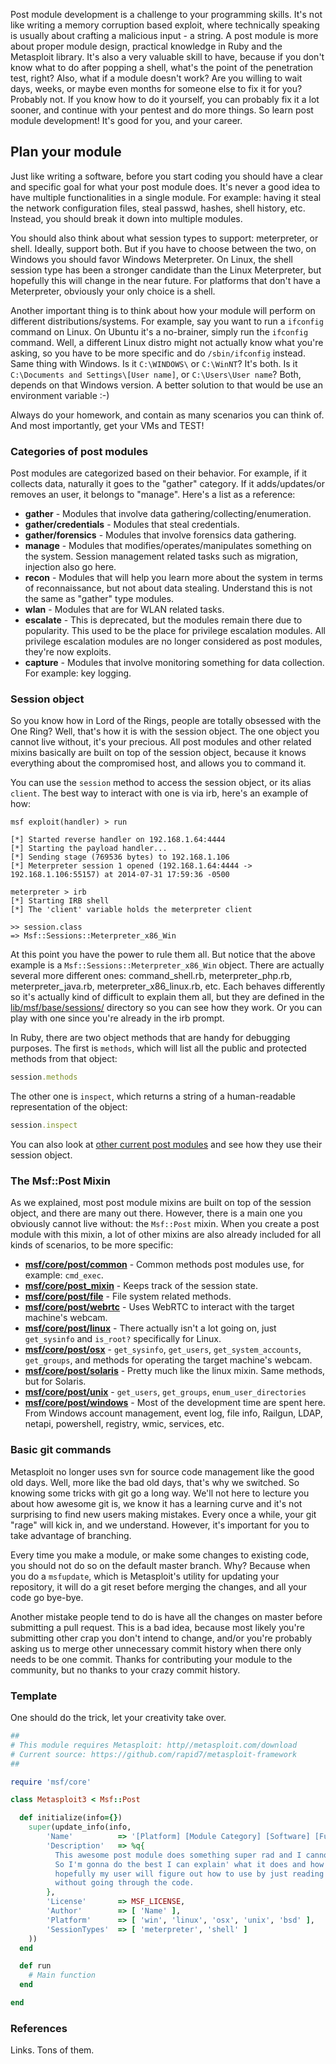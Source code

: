 Post module development is a challenge to your programming skills. It's not like writing a memory corruption based exploit, where technically speaking is usually about crafting a malicious input - a string. A post module is more about proper module design, practical knowledge in Ruby and the Metasploit library. It's also a very valuable skill to have, because if you don't know what to do after popping a shell, what's the point of the penetration test, right? Also, what if a module doesn't work? Are you willing to wait days, weeks, or maybe even months for someone else to fix it for you? Probably not. If you know how to do it yourself, you can probably fix it a lot sooner, and continue with your pentest and do more things. So learn post module development! It's good for you, and your career.

## Plan your module

Just like writing a software, before you start coding you should have a clear and specific goal for what your post module does. It's never a good idea to have multiple functionalities in a single module. For example: having it steal the network configuration files, steal passwd, hashes, shell history, etc. Instead, you should break it down into multiple modules.

You should also think about what session types to support: meterpreter, or shell. Ideally, support both. But if you have to choose between the two, on Windows you should favor Windows Meterpreter. On Linux, the shell session type has been a stronger candidate than the Linux Meterpreter, but hopefully this will change in the near future. For platforms that don't have a Meterpreter, obviously your only choice is a shell.

Another important thing is to think about how your module will perform on different distributions/systems. For example, say you want to run a ```ifconfig``` command on Linux. On Ubuntu it's a no-brainer, simply run the ```ifconfig``` command. Well, a different Linux distro might not actually know what you're asking, so you have to be more specific and do ```/sbin/ifconfig``` instead. Same thing with Windows. Is it ```C:\WINDOWS\``` or ```C:\WinNT```? It's both. Is it ```C:\Documents and Settings\[User name]```, or ```C:\Users\User name```? Both, depends on that Windows version. A better solution to that would be use an environment variable :-)

Always do your homework, and contain as many scenarios you can think of. And most importantly, get your VMs and TEST!

### Categories of post modules

Post modules are categorized based on their behavior. For example, if it collects data, naturally it goes to the "gather" category. If it adds/updates/or removes an user, it belongs to "manage". Here's a list as a reference:

* **gather** - Modules that involve data gathering/collecting/enumeration.
* **gather/credentials** - Modules that steal credentials.
* **gather/forensics** - Modules that involve forensics data gathering.
* **manage** - Modules that modifies/operates/manipulates something on the system. Session management related tasks such as migration, injection also go here.
* **recon** - Modules that will help you learn more about the system in terms of reconnaissance, but not about data stealing. Understand this is not the same as "gather" type modules.
* **wlan** - Modules that are for WLAN related tasks.
* **escalate** - This is deprecated, but the modules remain there due to popularity. This used to be the place for privilege escalation modules. All privilege escalation modules are no longer considered as post modules, they're now exploits.
* **capture** - Modules that involve monitoring something for data collection. For example: key logging.

### Session object

So you know how in Lord of the Rings, people are totally obsessed with the One Ring? Well, that's how it is with the session object. The one object you cannot live without, it's your precious. All post modules and other related mixins basically are built on top of the session object, because it knows everything about the compromised host, and allows you to command it.

You can use the ```session``` method to access the session object, or its alias ```client```. The best way to interact with one is via irb, here's an example of how:

```
msf exploit(handler) > run

[*] Started reverse handler on 192.168.1.64:4444 
[*] Starting the payload handler...
[*] Sending stage (769536 bytes) to 192.168.1.106
[*] Meterpreter session 1 opened (192.168.1.64:4444 -> 192.168.1.106:55157) at 2014-07-31 17:59:36 -0500

meterpreter > irb
[*] Starting IRB shell
[*] The 'client' variable holds the meterpreter client

>> session.class
=> Msf::Sessions::Meterpreter_x86_Win
```

At this point you have the power to rule them all. But notice that the above example is a ```Msf::Sessions::Meterpreter_x86_Win``` object. There are actually several more different ones: command_shell.rb, meterpreter_php.rb, meterpreter_java.rb, meterpreter_x86_linux.rb, etc. Each behaves differently so it's actually kind of difficult to explain them all, but they are defined in the [lib/msf/base/sessions/](https://github.com/rapid7/metasploit-framework/tree/master/lib/msf/base/sessions) directory so you can see how they work. Or you can play with one since you're already in the irb prompt.

In Ruby, there are two object methods that are handy for debugging purposes.  The first is ```methods```, which will list all the public and protected methods from that object:

```ruby
session.methods
```

The other one is ```inspect```, which returns a string of a human-readable representation of the object:

```ruby
session.inspect
```

You can also look at [other current post modules](https://github.com/rapid7/metasploit-framework/tree/master/modules/post) and see how they use their session object.

### The Msf::Post Mixin

As we explained, most post module mixins are built on top of the session object, and there are many out there. However, there is a main one you obviously cannot live without: the ```Msf::Post``` mixin. When you create a post module with this mixin, a lot of other mixins are also already included for all kinds of scenarios, to be more specific:

* **[msf/core/post/common](https://github.com/rapid7/metasploit-framework/blob/master/lib/msf/core/post/common.rb)** - Common methods post modules use, for example: ```cmd_exec```.
* **[msf/core/post_mixin](https://github.com/rapid7/metasploit-framework/blob/master/lib/msf/core/post_mixin.rb)** - Keeps track of the session state.
* **[msf/core/post/file](https://github.com/rapid7/metasploit-framework/blob/master/lib/msf/core/post/file.rb)** - File system related methods.
* **[msf/core/post/webrtc](https://github.com/rapid7/metasploit-framework/blob/master/lib/msf/core/post/webrtc.rb)** - Uses WebRTC to interact with the target machine's webcam.
* **[msf/core/post/linux](https://github.com/rapid7/metasploit-framework/tree/master/lib/msf/core/post/linux)** - There actually isn't a lot going on, just ```get_sysinfo``` and ```is_root?``` specifically for Linux.
* **[msf/core/post/osx](https://github.com/rapid7/metasploit-framework/tree/master/lib/msf/core/post/osx)** - ```get_sysinfo```, ```get_users```, ```get_system_accounts```, ```get_groups```, and methods for operating the target machine's webcam.
* **[msf/core/post/solaris](https://github.com/rapid7/metasploit-framework/tree/master/lib/msf/core/post/solaris)** - Pretty much like the linux mixin. Same methods, but for Solaris.
* **[msf/core/post/unix](https://github.com/rapid7/metasploit-framework/blob/master/lib/msf/core/post/unix.rb)** - ```get_users```, ```get_groups```, ```enum_user_directories```
* **[msf/core/post/windows](https://github.com/rapid7/metasploit-framework/tree/master/lib/msf/core/post/windows)** - Most of the development time are spent here. From Windows account management, event log, file info, Railgun, LDAP, netapi, powershell, registry, wmic, services, etc.

### Basic git commands

Metasploit no longer uses svn for source code management like the good old days. Well, more like the bad old days, that's why we switched. So knowing some tricks with git go a long way. We'll not here to lecture you about how awesome git is, we know it has a learning curve and it's not surprising to find new users making mistakes. Every once a while, your git "rage" will kick in, and we understand. However, it's important for you to take advantage of branching.

Every time you make a module, or make some changes to existing code, you should not do so on the default master branch. Why? Because when you do a ```msfupdate```, which is Metasploit's utility for updating your repository, it will do a git reset before merging the changes, and all your code go bye-bye.

Another mistake people tend to do is have all the changes on master before submitting a pull request. This is a bad idea, because most likely you're submitting other crap you don't intend to change, and/or you're probably asking us to merge other unnecessary commit history when there only needs to be one commit. Thanks for contributing your module to the community, but no thanks to your crazy commit history.



### Template

One should do the trick, let your creativity take over.

```ruby
##
# This module requires Metasploit: http//metasploit.com/download
# Current source: https://github.com/rapid7/metasploit-framework
##

require 'msf/core'

class Metasploit3 < Msf::Post

  def initialize(info={})
    super(update_info(info,
        'Name'          => '[Platform] [Module Category] [Software] [Function]',
        'Description'   => %q{
          This awesome post module does something super rad and I cannot shut up about it.
          So I'm gonna do the best I can explain' what it does and how to use it, and
          hopefully my user will figure out how to use by just reading the description,
          without going through the code.
        },
        'License'       => MSF_LICENSE,
        'Author'        => [ 'Name' ],
        'Platform'      => [ 'win', 'linux', 'osx', 'unix', 'bsd' ],
        'SessionTypes'  => [ 'meterpreter', 'shell' ]
    ))
  end

  def run
    # Main function
  end

end
```

### References

Links. Tons of them.